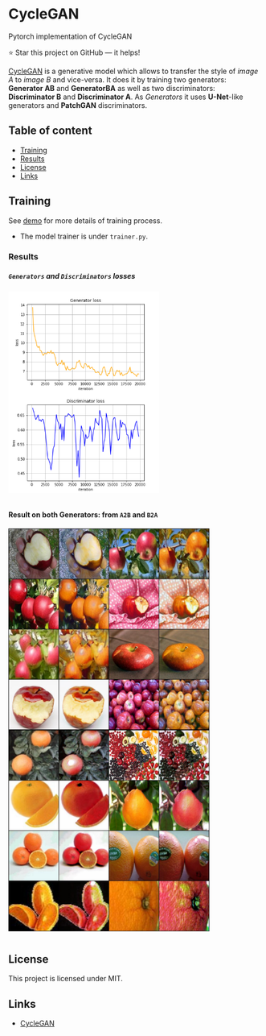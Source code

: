  CycleGAN
=========
Pytorch implementation of CycleGAN

:star: Star this project on GitHub — it helps!

[CycleGAN](https://arxiv.org/pdf/1703.10593.pdf) is a generative model which allows to
transfer the style of *image A* to *image B* and vice-versa. It does it by training two generators:
**Generator AB** and **GeneratorBA** as well as two discriminators: **Discriminator B** and **Discriminator A**.
As *Generators* it uses **U-Net**-like generators and **PatchGAN** discriminators.

## Table of content

- [Training](#train)
- [Results](#res)
- [License](#license)
- [Links](#links)

## Training 

See [demo](https://github.com/akanametov/CycleGAN/blob/main/demo/demo.ipynb) for more details of training process.
* The model trainer is under `trainer.py`.
### Results
##### `Generators` and `Discriminators` losses

<a><div class="column">
    <img src="images/g_loss_a2o.png" align="center" height="200px" width="300px"/>
    <img src="images/d_loss_a2o.png" align="center" height="200px" width="300px"/>
</div></a>

#### Result on both Generators: from `A2B` and `B2A`

<a><div class="column">
    <img src="images/apple2orange.jpg" align="center" height="400px" width="400px"/>
    <img src="images/orange2apple.jpg" align="center" height="400px" width="400px"/>
</div></a>

## License

This project is licensed under MIT.

## Links

* [CycleGAN](https://arxiv.org/pdf/1703.10593.pdf)
